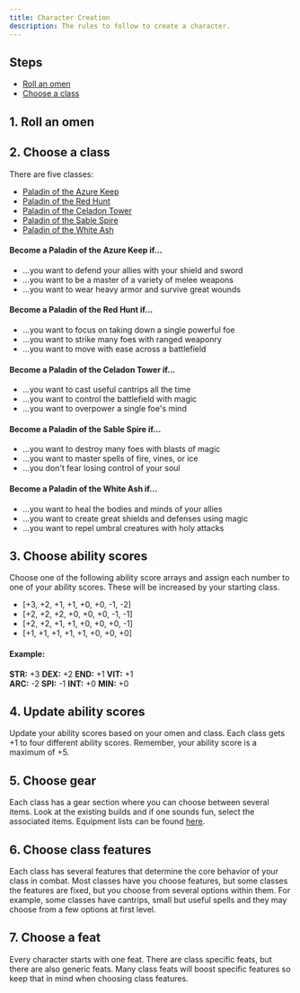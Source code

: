 ```yaml
---
title: Character Creation
description: The rules to follow to create a character.
---
```


## Steps

- [Roll an omen]()
- [Choose a class]()

## 1. Roll an omen

## 2. Choose a class

There are five classes:

- [Paladin of the Azure Keep](../../classes/paladin-of-the-azure-keep)
- [Paladin of the Red Hunt](../../classes/paladin-of-the-red-hunt)
- [Paladin of the Celadon Tower](../../classes/paladin-of-the-celadon-tower)
- [Paladin of the Sable Spire](../../classes/paladin-of-the-sable-spire)
- [Paladin of the White Ash](../../classes/paladin-of-the-white-ash)

#### Become a Paladin of the Azure Keep if...

- ...you want to defend your allies with your shield and sword
- ...you want to be a master of a variety of melee weapons
- ...you want to wear heavy armor and survive great wounds

#### Become a Paladin of the Red Hunt if...

- ...you want to focus on taking down a single powerful foe
- ...you want to strike many foes with ranged weaponry
- ...you want to move with ease across a battlefield

#### Become a Paladin of the Celadon Tower if...

- ...you want to cast useful cantrips all the time
- ...you want to control the battlefield with magic
- ...you want to overpower a single foe's mind

#### Become a Paladin of the Sable Spire if...

- ...you want to destroy many foes with blasts of magic
- ...you want to master spells of fire, vines, or ice
- ...you don't fear losing control of your soul

#### Become a Paladin of the White Ash if...

- ...you want to heal the bodies and minds of your allies
- ...you want to create great shields and defenses using magic
- ...you want to repel umbral creatures with holy attacks

## 3. Choose ability scores

Choose one of the following ability score arrays and assign each number to one of your ability scores. These will be increased by your starting class.

- [+3, +2, +1, +1, +0, +0, -1, -2]
- [+2, +2, +2, +0, +0, +0, -1, -1]
- [+2, +2, +1, +1, +0, +0, +0, -1]
- [+1, +1, +1, +1, +1, +0, +0, +0]

#### Example:

**STR:** +3 **DEX:** +2 **END:** +1 **VIT:** +1 <br />
**ARC:** -2 **SPI:** -1 **INT:** +0 **MIN:** +0

## 4. Update ability scores

Update your ability scores based on your omen and class. Each class gets +1 to four different ability scores. Remember, your ability score is a maximum of +5.

## 5. Choose gear

Each class has a gear section where you can choose between several items. Look at the existing builds and if one sounds fun, select the associated items. Equipment lists can be found [here](../equipment).

## 6. Choose class features

Each class has several features that determine the core behavior of your class in combat. Most classes have you choose features, but some classes the features are fixed, but you choose from several options within them. For example, some classes have cantrips, small but useful spells and they may choose from a few options at first level.

## 7. Choose a feat

Every character starts with one feat. There are class specific feats, but there are also generic feats. Many class feats will boost specific features so keep that in mind when choosing class features.
